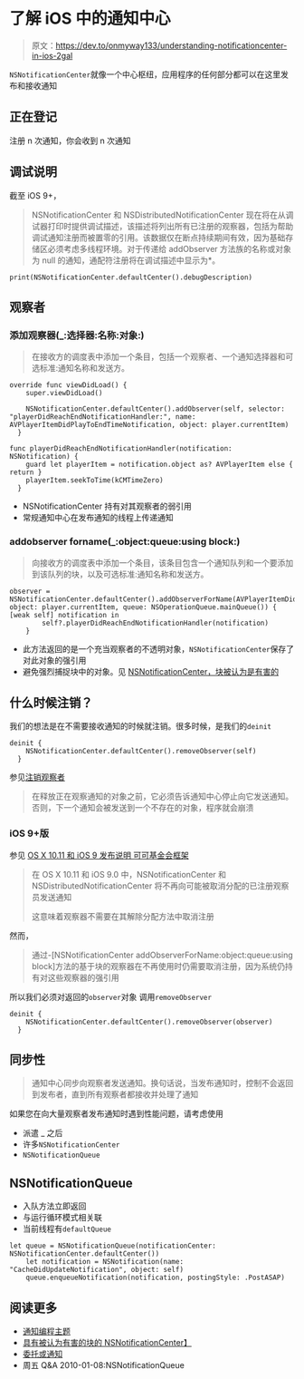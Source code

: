 # 了解 iOS 中的通知中心

> 原文：<https://dev.to/onmyway133/understanding-notificationcenter-in-ios-2gal>

`NSNotificationCenter`就像一个中心枢纽，应用程序的任何部分都可以在这里发布和接收通知

## 正在登记

注册 n 次通知，你会收到 n 次通知

## 调试说明

截至 iOS 9+，

> NSNotificationCenter 和 NSDistributedNotificationCenter 现在将在从调试器打印时提供调试描述，该描述将列出所有已注册的观察器，包括为帮助调试通知注册而被置零的引用。该数据仅在断点持续期间有效，因为基础存储区必须考虑多线程环境。对于传递给 addObserver 方法族的名称或对象为 null 的通知，通配符注册将在调试描述中显示为*。

```
print(NSNotificationCenter.defaultCenter().debugDescription) 
```

## 观察者

### 添加观察器(_:选择器:名称:对象:)

> 在接收方的调度表中添加一个条目，包括一个观察者、一个通知选择器和可选标准:通知名称和发送方。

```
override func viewDidLoad() {
    super.viewDidLoad()

    NSNotificationCenter.defaultCenter().addObserver(self, selector: "playerDidReachEndNotificationHandler:", name: AVPlayerItemDidPlayToEndTimeNotification, object: player.currentItem)
  }

func playerDidReachEndNotificationHandler(notification: NSNotification) {
    guard let playerItem = notification.object as? AVPlayerItem else { return }
    playerItem.seekToTime(kCMTimeZero)
  } 
```

*   NSNotificationCenter 持有对其观察者的弱引用
*   常规通知中心在发布通知的线程上传递通知

### addobserver forname(_:object:queue:using block:)

> 向接收方的调度表中添加一个条目，该条目包含一个通知队列和一个要添加到该队列的块，以及可选标准:通知名称和发送方。

```
observer = NSNotificationCenter.defaultCenter().addObserverForName(AVPlayerItemDidPlayToEndTimeNotification, object: player.currentItem, queue: NSOperationQueue.mainQueue()) { [weak self] notification in
        self?.playerDidReachEndNotificationHandler(notification)
    } 
```

*   此方法返回的是一个充当观察者的不透明对象，`NSNotificationCenter`保存了对此对象的强引用
*   避免强烈捕捉块中的对象。见 [NSNotificationCenter，块被认为是有害的](http://sealedabstract.com/code/nsnotificationcenter-with-blocks-considered-harmful/)

## 什么时候注销？

我们的想法是在不需要接收通知的时候就注销。很多时候，是我们的`deinit`

```
deinit {
    NSNotificationCenter.defaultCenter().removeObserver(self)
  } 
```

参见[注销观察者](https://developer.apple.com/library/ios/documentation/Cocoa/Conceptual/Notifications/Articles/Registering.html#//apple_ref/doc/uid/20000723-CEGCCFID)

> 在释放正在观察通知的对象之前，它必须告诉通知中心停止向它发送通知。否则，下一个通知会被发送到一个不存在的对象，程序就会崩溃

### iOS 9+版

参见 [OS X 10.11 和 iOS 9 发布说明
可可基金会框架](https://developer.apple.com/library/mac/releasenotes/Foundation/RN-Foundation/index.html#10_11NotificationCenter)

> 在 OS X 10.11 和 iOS 9.0 中，NSNotificationCenter 和 NSDistributedNotificationCenter 将不再向可能被取消分配的已注册观察员发送通知
> 
> 这意味着观察器不需要在其解除分配方法中取消注册

然而，

> 通过-[NSNotificationCenter addObserverForName:object:queue:using block]方法的基于块的观察器在不再使用时仍需要取消注册，因为系统仍持有对这些观察器的强引用

所以我们必须对返回的`observer`对象
调用`removeObserver`

```
deinit {
    NSNotificationCenter.defaultCenter().removeObserver(observer)
  } 
```

## 同步性

> 通知中心同步向观察者发送通知。换句话说，当发布通知时，控制不会返回到发布者，直到所有观察者都接收并处理了通知

如果您在向大量观察者发布通知时遇到性能问题，请考虑使用

*   派遣 _ 之后
*   许多`NSNotificationCenter`
*   `NSNotificationQueue`

## NSNotificationQueue

*   入队方法立即返回
*   与运行循环模式相关联
*   当前线程有`defaultQueue`

```
let queue = NSNotificationQueue(notificationCenter: NSNotificationCenter.defaultCenter())
    let notification = NSNotification(name: "CacheDidUpdateNotification", object: self)
    queue.enqueueNotification(notification, postingStyle: .PostASAP) 
```

## 阅读更多

*   [通知编程主题](https://developer.apple.com/library/ios/documentation/Cocoa/Conceptual/Notifications/Introduction/introNotifications.html#//apple_ref/doc/uid/10000043-SW1)
*   [具有被认为有害的块的 NSNotificationCenter】](http://sealedabstract.com/code/nsnotificationcenter-with-blocks-considered-harmful/)
*   [委托或通知](http://useyourloaf.com/blog/delegation-or-notification.html)
*   周五 Q&A 2010-01-08:NSNotificationQueue